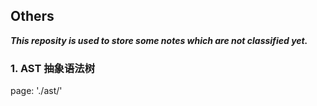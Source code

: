 ## Others

***This reposity is used to store some notes which are not classified yet.***

### 1. AST 抽象语法树

page: './ast/'